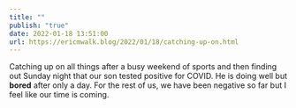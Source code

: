 ```yaml
---
title: ""
publish: "true"
date: 2022-01-18 13:51:00
url: https://ericmwalk.blog/2022/01/18/catching-up-on.html
---
```


Catching up on all things after a busy weekend of sports and then finding out Sunday night that our son tested positive for COVID. He is doing well but **bored** after only a day. For the rest of us, we have been negative so far but I feel like our time is coming.